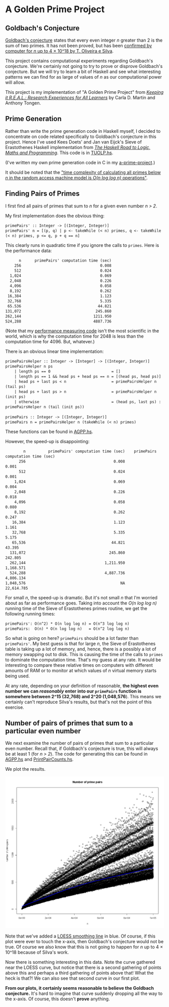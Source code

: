 A Golden Prime Project
======================

Goldbach's Conjecture
---------------------
[Goldbach's conjecture](http://en.wikipedia.org/wiki/Goldbach's_conjecture) states that every even integer *n* greater than 2 is the sum of two primes.  It has not been proved, but has been [confirmed by computer for *n* up to 4 × 10^18 by T. Oliveira e Silva](http://en.wikipedia.org/wiki/Goldbach%27s_conjecture#Verified_results).

This project contains computational experiments regarding Goldbach's conjecture.  We're certainly not going to try to prove or disprove Goldbach's conjecture.  But we will try to learn a bit of Haskell and see what interesting patterns we can find for as large of values of *n* as our computational power will allow.

This project is my implementation of "A Golden Prime Project" from [*Keeping it R.E.A.L.: Research Experiences for All Learners*](http://www.maa.org/publications/ebooks/keeping-it-real-research-experiences-for-all-learners) by Carla D. Martin and Anthony Tongen.

Prime Generation
----------------
Rather than write the prime generation code in Haskell myself, I decided to concentrate on code related specifically to Goldbach's conjecture in this project.  Hence I've used Kees Doets' and Jan van Eijck's Sieve of Erastothenes Haskell implementation from [*The Haskell Road to Logic, Maths and Programming*](http://homepages.cwi.nl/~jve/HR/#Home).  This code is in [TUOLP.hs](https://github.com/paul-reiners/a-golden-prime-project/blob/master/src/TUOLP.hs).

(I've written my own prime generation code in C in my [a-prime-project](https://github.com/paul-reiners/a-prime-project/blob/master/prime.c).)

It should be noted that the ["time complexity of calculating all primes below *n* in the random access machine model is *O(n log log n)* operations"](http://en.wikipedia.org/wiki/Sieve_of_Eratosthenes#Algorithm_complexity).


Finding Pairs of Primes
-----------------------
I first find all pairs of primes that sum to *n* for a given even number *n > 2*.

My first implementation does the obvious thing:

    primePairs' :: Integer -> [(Integer, Integer)]
    primePairs' n = [(p, q) | p <- takeWhile (< n) primes, q <- takeWhile (< n) primes, p <= q, p + q == n]
    
This clearly runs in quadratic time if you ignore the calls to `primes`.  Here is the performance data:

          n	     primePairs' computation time (sec)
        256                             	  0.008
        512	                                  0.024
      1,024	                                  0.069
      2,048	                                  0.226
      4,096	                                  0.058
      8,192	                                  0.262
     16,384	                                  1.123
     32,768	                                  5.335
     65.536	                                 44.821
    131,072	                                245.860
    262,144	                               1211.950
    524,288	                               4887.736

(Note that my [performance measuring code](https://github.com/paul-reiners/a-golden-prime-project/blob/master/src/TimePairGeneration.hs) isn't the most scientific in the world, which is why the computation time for 2048 is less than the computation time for 4096.  But, whatever.) 

There is an obvious linear time implementation:

    primePairsHelper :: Integer -> [Integer] -> [(Integer, Integer)]
    primePairsHelper n ps 
        | length ps == 0                           = []
        | length ps == 1 && head ps + head ps == n = [(head ps, head ps)]
        | head ps + last ps < n                    = primePairsHelper n (tail ps)
        | head ps + last ps > n                    = primePairsHelper n (init ps)
        | otherwise                                = (head ps, last ps) : primePairsHelper n (tail (init ps))
        
    primePairs :: Integer -> [(Integer, Integer)]
    primePairs n = primePairsHelper n (takeWhile (< n) primes)
    
These functions can be found in [AGPP.hs](https://github.com/paul-reiners/a-golden-prime-project/blob/master/src/AGPP.hs). 

However, the speed-up is disappointing:

            n	       primePairs' computation time (sec)	 primePairs computation time (sec)
          256                               	    0.008	                             0.001
          512	                                    0.024	                             0.001
        1,024	                                    0.069	                             0.004
        2,048	                                    0.226	                             0.018
        4,096	                                    0.058	                             0.080
        8,192	                                    0.262	                             0.247
       16,384	                                    1.123	                             1.161
       32,768	                                    5.335	                             5.175
       65,536	                                   44.821	                            43.395
      131,072	                                  245.860	                           242.805
      262,144	                                1,211.950	                         1,168.571
      524,288	                                4,887.736	                         4,806.134
    1,048,576		                                   NA                           22,614.785

For small *n*, the speed-up is dramatic.  But it's not small *n* that I'm worried about as far as performance goes.  Taking into account the *O(n log log n)* running time of the Sieve of Erastothenes primes routine, we get the following running times:

    primePairs': O(n^2) * O(n log log n) = O(n^3 log log n)
    primePairs:  O(n) * O(n log log n)   = O(n^2 log log n)
    
So what is going on here?  `primePairs` should be a lot faster than `primePairs'`.  My best guess is that for large *n*, the Sieve of Erastothenes table is taking up a lot of memory, and, hence, there is a possibly a lot of memory swapping out to disk.  This is causing the time of the calls to `primes` to dominate the computation time.  That's my guess at any rate.  It would be interesting to compare these relative times on computers with different amounts of RAM or to monitor at which values of *n* virtual memory starts being used.

At any rate, depending on your definition of reasonable, **the highest even number we can *reasonably* enter into our `primePairs` function is somewhere between 2^15 (32,768) and 2^20 (1,048,576**).  This means we certainly can't reproduce Silva's results, but that's not the point of this exercise.

Number of pairs of primes that sum to a particular even number
--------------------------------------------------------------

We next examine the number of pairs of primes that sum to a particular even number.  Recall that, if Goldbach's conjecture is true, this will always be at least 1 (for *n > 2*).  The code for generating this can be found in [AGPP.hs](https://github.com/paul-reiners/a-golden-prime-project/blob/master/src/AGPP.hs) and [PrintPairCounts.hs](https://github.com/paul-reiners/a-golden-prime-project/blob/master/src/PrintPairCounts.hs).

We plot the results.  

![Prime pair count up to *n = 10,0000*](https://raw.githubusercontent.com/paul-reiners/a-golden-prime-project/master/plots/PrimePairCounts100000.png "Prime pair count up to *n = 10,000*")

Note that we've added a [LOESS smoothing line](http://en.wikipedia.org/wiki/Local_regression) in blue.  Of course, if this plot were ever to touch the x-axis, then Goldbach's conjecture would not be true.  Of course we also know that this is not going to happen for *n* up to 4 × 10^18 because of Silva's work.

Now there is something interesting in this data.
  Note the curve gathered near the LOESS curve, but notice that there is a second gathering of points above this and perhaps a third gathering of points above that!  What the heck is that?!  We can also see that second curve in our first plot.

**From our plots, it certainly seems reasonable to believe the Goldbach conjecture.**  It's hard to imagine that curve suddenly dropping all the way to the x-axis.  Of course, this doesn't **prove** anything.
